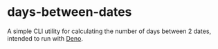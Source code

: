days-between-dates
==================

A simple CLI utility for calculating the number of days between 2 dates, intended to run with [Deno](https://deno.land/).
